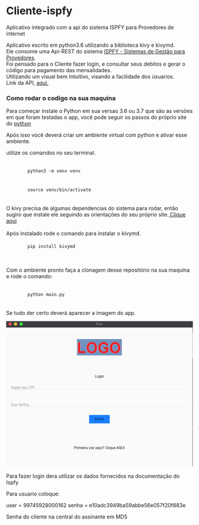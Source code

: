 # Cliente-ispfy
Aplicativo integrado com a api do sistema ISPFY para Provedores de internet

Aplicativo escrito em python3.6 utilizando a biblioteca kivy e kivymd.
<br>
Ele consome uma Api-REST do sistema <a href="https://www.ispfy.com.br/">ISPFY - Sistemas de Gestão para Provedores</a>.
<br>
Foi pensado para o Cliente fazer login, e consultar seus debitos e gerar o código para pagamento das mensalidades.
<br>
Utilizando um visual bem Intuitivo, visando a facilidade dos úsuarios.
<br>
Link da API, <a href="https://github.com/codize/ispfy-api-client">aqui.</a>
<h3>Como rodar o codigo na sua maquina </h3>
<p>
Para começar instale o Python em sua versao 3.6 ou 3.7 que são as versões em que foram testadas o app,
você pode seguir os passos do próprio site do <a href="https://www.python.org/">python</a>

Após isso você deverá criar um ambiente virtual com python e ativar esse ambiente.
        
utilize os comandos no seu terminal.
<br>
<div>
    <code>
        python3 -m venv venv 
    </code>
    <br>
    <code>
        source venv/bin/activate
    </code>
</div>
<br>
O kivy precisa de algumas dependencias do sistema para rodar, então sugiro que instale ele seguindo as orientações do seu próprio site.<a href="https://kivy.org/doc/stable/gettingstarted/installation.html"> Clique aqui</a>
<br>
<br>
Após instalado rode o comando para instalar o kivymd.
<br>
  <div>
    <code>
        pip install kivymd
    </code>
  </div>
 <br>
<p> Com o ambiente pronto faça a clonagem desse repositório na sua maquina e rode o comando:</p>
<div>
    <code>
        python main.py
    </code>
</div>
<br>
Se tudo der certo deverá aparecer a imagem do app.

![Screenshot](media/screenshot.png)

Para fazer login dera utilizar os dados fornecidos na documentação do Ispfy 

Para usuario coloque:

  user = 99745928000162
  senha = e10adc3949ba59abbe56e057f20f883e
  
Senha do cliente na central do assinante em MD5


